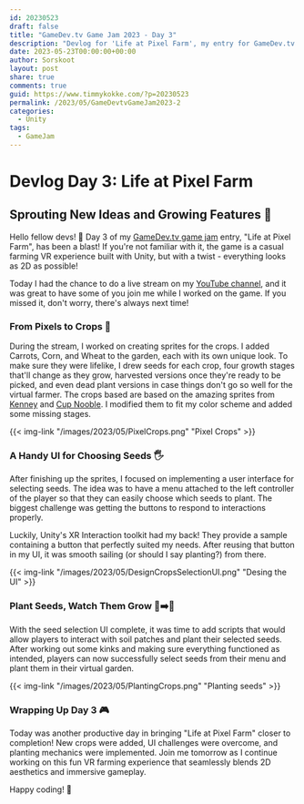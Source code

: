 ```yaml
---
id: 20230523
draft: false
title: "GameDev.tv Game Jam 2023 - Day 3"
description: "Devlog for 'Life at Pixel Farm', my entry for GameDev.tv Game Jam"
date: 2023-05-23T00:00:00+00:00
author: Sorskoot
layout: post
share: true
comments: true
guid: https://www.timmykokke.com/?p=20230523
permalink: /2023/05/GameDevtvGameJam2023-2
categories:
  - Unity  
tags:
  - GameJam
---
```

# Devlog Day 3: Life at Pixel Farm 
## Sprouting New Ideas and Growing Features 🌾

Hello fellow devs! 🌱 Day 3 of my [GameDev.tv game jam](https://itch.io/jam/gamedevtv-jam-2023) entry, "Life at Pixel Farm", has been a blast! If you're not familiar with it, the game is a casual farming VR experience built with Unity, but with a twist - everything looks as 2D as possible!

Today I had the chance to do a live stream on my [YouTube channel](https://youtube.com/live/VZYsHXlNQT4), and it was great to have some of you join me while I worked on the game. If you missed it, don't worry, there's always next time!

### From Pixels to Crops 🌾

During the stream, I worked on creating sprites for the crops. I added Carrots, Corn, and Wheat to the garden, each with its own unique look. To make sure they were lifelike, I drew seeds for each crop, four growth stages that'll change as they grow, harvested versions once they're ready to be picked, and even dead plant versions in case things don't go so well for the virtual farmer. The crops based are based on the amazing sprites from [Kenney](https://opengameart.org/content/farming-crops-16x16) and [Cup Nooble](https://cupnooble.itch.io/). I modified them to fit my color scheme and added some missing stages. 

{{< img-link "/images/2023/05/PixelCrops.png" "Pixel Crops" >}}


### A Handy UI for Choosing Seeds 🖐️

After finishing up the sprites, I focused on implementing a user interface for selecting seeds. The idea was to have a menu attached to the left controller of the player so that they can easily choose which seeds to plant. The biggest challenge was getting the buttons to respond to interactions properly.

Luckily, Unity's XR Interaction toolkit had my back! They provide a sample containing a button that perfectly suited my needs. After reusing that button in my UI, it was smooth sailing (or should I say planting?) from there.

{{< img-link "/images/2023/05/DesignCropsSelectionUI.png" "Desing the UI" >}}

### Plant Seeds, Watch Them Grow 🌱➡️🌽

With the seed selection UI complete, it was time to add scripts that would allow players to interact with soil patches and plant their selected seeds. After working out some kinks and making sure everything functioned as intended, players can now successfully select seeds from their menu and plant them in their virtual garden.

{{< img-link "/images/2023/05/PlantingCrops.png" "Planting seeds" >}}

### Wrapping Up Day 3 🎮

Today was another productive day in bringing "Life at Pixel Farm" closer to completion! New crops were added, UI challenges were overcome, and planting mechanics were implemented. Join me tomorrow as I continue working on this fun VR farming experience that seamlessly blends 2D aesthetics and immersive gameplay.

Happy coding! 🚀